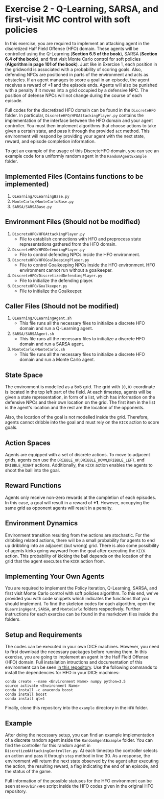# Exercise 2 - Q-Learning, SARSA, and first-visit MC control with soft policies

In this exercise, you are required to implement an attacking agent in the discretized Half Field Offense (HFO) domain. These agents will be controlled using the Q-Learning (**Section 6.5 of the book**), SARSA (**Section 6.4 of the book**), and first visit Monte Carlo control for soft policies (**Algorithm in page 101 of the book**). Just like in Exercise 1, each position in the gridworld is associated with a probability of scoring goals. Also, defending NPCs are positioned in parts of the environment and acts as obstacles. If an agent manages to score a goal in an episode, the agent receives a reward of **+1** and the episode ends. Agents will also be punished with a penalty if it moves into a grid occupied by a defensive NPC. The position of defense NPCs will not change during the course of each episode. 

Full codes for the discretized HFO domain can be found in the `DiscreteHFO` folder. In particular, `DiscreteHFO/HFOAttackingPlayer.py` contains the implementation of the interface between the HFO domain and your agent controller. You must then implement algorithms that choose actions to take given a certain state, and pass it through the provided `act` method. This environment will respond by providing your agent with the next state, reward, and episode completion information. 

To get an example of the usage of this DiscreteHFO domain, you can see an example code for a uniformly random agent in the `RandomAgentExample` folder.

## Implemented Files (**Contains functions to be implemented**)
1. `QLearning/QLearningBase.py`
2. `MonteCarlo/MonteCarloBase.py`
3. `SARSA/SARSABase.py`

## Environment Files (**Should not be modified**)
1. `DiscreteHFO/HFOAttackingPlayer.py`
   - File to establish connections with HFO and preprocess state representations gathered from the HFO domain.
2. `DiscreteHFO/HFODefendingPlayer.py`
   - File to control defending NPCs inside the HFO environment. 
3. `DiscreteHFO/HFOGoalkeepingPlayer.py`
   - File to control Goalkeeping NPCs inside the HFO environment. HFO environment cannot run without a goalkeeper. 
4. `DiscreteHFO/DiscretizedDefendingPlayer.py`
   - File to initialize the defending player.
5. `DiscreteHFO/Goalkeeper.py`
   - File to initialize the Goalkeeper.
   
## Caller Files (**Should not be modified**)
1. `QLearning/QLearningAgent.sh`
   - This file runs all the necessary files to initialize a discrete HFO domain and run a Q-Learning agent.
2. `SARSA/SARSAAgent.sh`
   - This file runs all the necessary files to initialize a discrete HFO domain and run a SARSA agent.
3. `MonteCarlo/MonteCarlo.sh`
   - This file runs all the necessary files to initialize a discrete HFO domain and run a Monte Carlo agent.
   
## State Space
The environment is modelled as a 5x5 grid. The grid with `(0,0)` coordinate is located in the top left part of the field. At each timestep, agents will be given a state representation, in form of a list, which has information on the defensive NPCs and their own location on the grid. The first item in the list is the agent's location and the rest are the location of the opponents. 

Also, the location of the goal is not modelled inside the grid. Therefore, agents cannot dribble into the goal and must rely on the `KICK` action to score goals. 

## Action Spaces
Agents are equipped with a set of discrete actions. To move to adjacent grids, agents can use the `DRIBBLE_UP`,`DRIBBLE_DOWN`,`DRIBBLE_LEFT`, and `DRIBBLE_RIGHT` actions. Additionally, the `KICK` action enables the agents to shoot the ball into the goal. 

## Reward Functions
Agents only receive non-zero rewards at the completion of each episodes. In this case, a goal will result in a reward of **+1**. However, occupying the same grid as opponent agents will result in a penalty.

## Environment Dynamics
Environment transition resulting from the actions are stochastic. For the dribbling related actions, there will be a small probability for agents to end up dribbling into an adjacent (but wrong) grid. There is also some possibility of agents kicks going wayward from the goal after executing the `KICK` action. This probability of kicking the ball depends on the location of the grid that the agent executes the `KICK` action from.

## Implementing Your Own Agents
You are required to implement the Policy Iteration, Q-Learning, SARSA, and first visit Monte Carlo control with soft policies algorithm. To this end, we've provided you with code snippets which indicates the functions that you should implement. To find the skeleton codes for each algorithm, open the `QLearningAgent`, `SARSA`, and `MonteCarlo` folders respectively. Further instructions for each exercise can be found in the markdown files inside the folders.

## Setup and Requirements

The codes can be executed in your own DICE machines. However, you need to first download the necessary packages before running them. In this exercise, you are going to implement an agent in the Half Field Offense (HFO) domain. Full installation intructions and documentation of this environment can be seen [in this repository](https://github.com/raharrasy/HFO). Use the following commands to install the dependencies for HFO in your DICE machines:

```
conda create --name <Environment Name> numpy python=3.5
source activate <Environment Name>
conda install -c anaconda boost
conda install boost
conda install qt=4
```  

Finally, clone this repository into the `example` directory in the `HFO` folder.

## Example
After doing the necessary setup, you can find an example implementation of a discrete random agent inside the `RandomAgentExample` folder. You can find the controller for this random agent in `DiscretizedAttackingController.py`. At each timestep the controller selects an action and pass it through `step` method in line 30. As a response, the environment will return the next state observed by the agent after executing the action, the resulting reward, a flag indicating the end of an episode, and the status of the game. 

Full information of the possible statuses for the HFO environment can be seen at `HFO/bin/HFO` script inside the HFO codes given in the original HFO repository.

